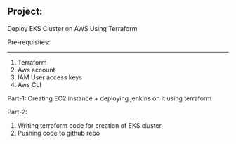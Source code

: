 Project:
----------------------------------------------------------------------------------------------------------------------------------------------------------------------------------------------------------------------
Deploy EKS Cluster on AWS Using Terraform 

Pre-requisites:
____________________________________________________________________________________________________________________________________________________________________________________________________________________
1. Terraform
2. Aws account
3. IAM User access keys
4. Aws CLI


Part-1:
Creating EC2 instance + deploying jenkins on it using terraform 

Part-2:
1. Writing terraform code for creation of EKS cluster
2. Pushing code to github repo
  
